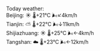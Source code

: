 Today weather:  
Beijing: ☀️   🌡️+21°C 🌬️↙4km/h  
Tianjin: ⛅️  🌡️+22°C 🌬️↓11km/h  
Shijiazhuang: ☀️   🌡️+25°C 🌬️←4km/h  
Tangshan: ☁️   🌡️+23°C 🌬️←12km/h  

